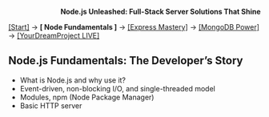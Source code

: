 **<p align="right">Node.js Unleashed: Full-Stack Server Solutions That Shine</p>**

[[Start]](../Introduction.md) → **[ Node Fundamentals ]** → [[Express Mastery]](#express) → [[MongoDB Power]](#mongodb) → [[YourDreamProject LIVE]](#project)

## Node.js Fundamentals: The Developer’s Story
* What is Node.js and why use it?
* Event-driven, non-blocking I/O, and single-threaded model
* Modules, npm (Node Package Manager)
* Basic HTTP server

